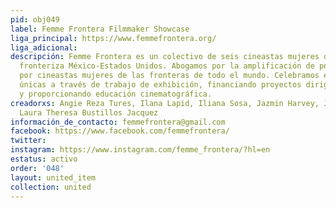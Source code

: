 ```yaml
---
pid: obj049
label: Femme Frontera Filmmaker Showcase
liga_principal: https://www.femmefrontera.org/
liga_adicional: 
descripción: Femme Frontera es un colectivo de seis cineastas mujeres de la región
  fronteriza México-Estados Unidos. Abogamos por la amplificación de películas realizadas
  por cineastas mujeres de las fronteras de todo el mundo. Celebramos estas voces
  únicas a través de trabajo de exhibición, financiando proyectos dirigidos por mujeres
  y proporcionando educación cinematográfica.
creadorxs: Angie Reza Tures, Ilana Lapid, Iliana Sosa, Jazmin Harvey, Jennifer Lucero,
  Laura Theresa Bustillos Jacquez
información_de_contacto: femmefrontera@gmail.com
facebook: https://www.facebook.com/femmefrontera/
twitter: 
instagram: https://www.instagram.com/femme_frontera/?hl=en
estatus: activo
order: '048'
layout: united_item
collection: united
---
```

